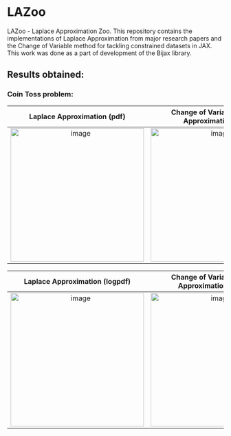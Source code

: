 # LAZoo
LAZoo - Laplace Approximation Zoo. This repository contains the implementations of Laplace Approximation from major research papers and the Change of Variable method for tackling constrained datasets in JAX. This work was done as a part of development of the Bijax library.

## Results obtained: 
### Coin Toss problem: 

| Laplace Approximation (pdf) | Change of Variable Laplace Approximation (pdf) | 
| :-: | :-: | 
| <img width="310" alt="image" src="https://user-images.githubusercontent.com/76394914/215183402-036dc169-6f61-455b-b304-df65e8a6ca77.png">|<img width="310" alt="image" src="https://user-images.githubusercontent.com/76394914/215182107-aa2bd595-df3c-457b-8dad-be2965a0073b.png">|

Laplace Approximation (logpdf) | Change of Variable Laplace Approximation (logpdf) |
| :-: | :-: |
 <img width="310" alt="image" src="https://user-images.githubusercontent.com/76394914/215182348-7d36fbd9-8559-4d6a-af7d-0ef5a2d53510.png">|<img width="310" alt="image" src="https://user-images.githubusercontent.com/76394914/215182412-27d7c431-5de5-4f11-a36a-2825c20671df.png">|
